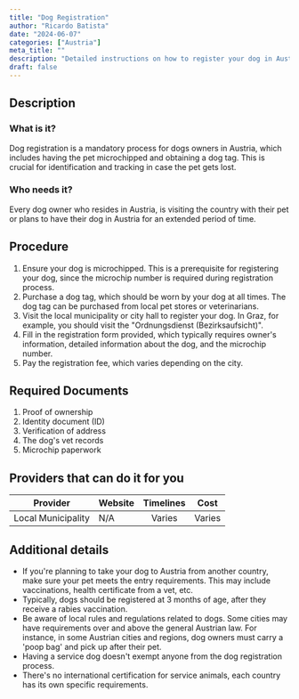 ```yaml
---
title: "Dog Registration"
author: "Ricardo Batista"
date: "2024-06-07"
categories: ["Austria"]
meta_title: ""
description: "Detailed instructions on how to register your dog in Austria."
draft: false
---
```


## Description
### What is it?
Dog registration is a mandatory process for dogs owners in Austria, which includes having the pet microchipped and obtaining a dog tag. This is crucial for identification and tracking in case the pet gets lost.
### Who needs it?
Every dog owner who resides in Austria, is visiting the country with their pet or plans to have their dog in Austria for an extended period of time.

## Procedure
1. Ensure your dog is microchipped. This is a prerequisite for registering your dog, since the microchip number is required during registration process.
2. Purchase a dog tag, which should be worn by your dog at all times. The dog tag can be purchased from local pet stores or veterinarians.
3. Visit the local municipality or city hall to register your dog. In Graz, for example, you should visit the "Ordnungsdienst (Bezirksaufsicht)".
4. Fill in the registration form provided, which typically requires owner's information, detailed information about the dog, and the microchip number.
5. Pay the registration fee, which varies depending on the city.

## Required Documents
1. Proof of ownership
2. Identity document (ID)
3. Verification of address
4. The dog's vet records
5. Microchip paperwork

## Providers that can do it for you

| Provider        |     Website     |     Timelines    |       Cost      |
| --------------- | --------------- |  :-------------: | :-------------: |
| Local Municipality      |  N/A       |      Varies      |        Varies       |

## Additional details
- If you're planning to take your dog to Austria from another country, make sure your pet meets the entry requirements. This may include vaccinations, health certificate from a vet, etc.
- Typically, dogs should be registered at 3 months of age, after they receive a rabies vaccination.
- Be aware of local rules and regulations related to dogs. Some cities may have requirements over and above the general Austrian law. For instance, in some Austrian cities and regions, dog owners must carry a 'poop bag' and pick up after their pet.
- Having a service dog doesn't exempt anyone from the dog registration process.
- There's no international certification for service animals, each country has its own specific requirements.